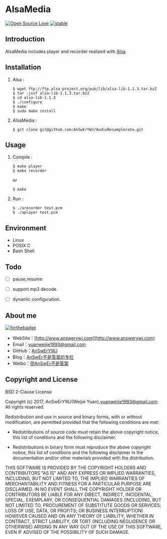 # AlsaMedia 
[![Open Source Love](https://badges.frapsoft.com/os/v1/open-source.png?v=103)](https://github.com/ellerbrock/open-source-badge/)
[![stable](http://badges.github.io/stability-badges/dist/stable.svg)](http://github.com/badges/stability-badges)

## Introduction
AlsaMedia includes player and recorder  realized with [Alsa](http://www.alsa-project.org/main/index.php/Main_Page).

## Installation
1. Alsa :
	```
	$ wget ftp://ftp.alsa-project.org/pub/lib/alsa-lib-1.1.3.tar.bz2
	$ tar -jxvf alsa-lib-1.1.3.tar.bz2
	$ cd alsa-lib-1.1.3
	$ ./configure
	$ make
	$ sudo make install
	```
	
2. AlsaMedia :
	```
	$ git clone git@github.com:AnSwErYWJ/AudioResamplerate.git
	```

## Usage
1. Compile :
	```
	$ make player
	$ make recorder
	```
	or 
	```
	$ make
	```
	
2. Run :
	```
	$ ./arecorder test.pcm
	$ ./aplayer test.pcm
	```

## Environment
+ Linux
+ POSIX C
+ Bash Shell

## Todo
- [ ] pause,resume
- [ ] support mp3 decode.
- [ ] dynamic configuration.


## About me
[![forthebadge](http://forthebadge.com/images/badges/ages-20-30.svg)](http://forthebadge.com)
- WebSite：[http://www.answerywj.com](http://www.answerywj.com)
- Email：[yuanweijie1993@gmail.com](https://mail.google.com)
- GitHub：[AnSwErYWJ](https://github.com/AnSwErYWJ)
- Blog：[AnSwEr不是答案的专栏](http://blog.csdn.net/u011192270)
- Weibo：[@AnSwEr不是答案](http://weibo.com/1783591593)

## Copyright and License
BSD 2-Clause License

Copyright (c) 2017, AnSwErYWJ(Weijie Yuan),yuanweijie1993@gmail.com
All rights reserved.

Redistribution and use in source and binary forms, with or without
modification, are permitted provided that the following conditions are met:

* Redistributions of source code must retain the above copyright notice, this
  list of conditions and the following disclaimer.

* Redistributions in binary form must reproduce the above copyright notice,
  this list of conditions and the following disclaimer in the documentation
  and/or other materials provided with the distribution.

THIS SOFTWARE IS PROVIDED BY THE COPYRIGHT HOLDERS AND CONTRIBUTORS "AS IS"
AND ANY EXPRESS OR IMPLIED WARRANTIES, INCLUDING, BUT NOT LIMITED TO, THE
IMPLIED WARRANTIES OF MERCHANTABILITY AND FITNESS FOR A PARTICULAR PURPOSE ARE
DISCLAIMED. IN NO EVENT SHALL THE COPYRIGHT HOLDER OR CONTRIBUTORS BE LIABLE
FOR ANY DIRECT, INDIRECT, INCIDENTAL, SPECIAL, EXEMPLARY, OR CONSEQUENTIAL
DAMAGES (INCLUDING, BUT NOT LIMITED TO, PROCUREMENT OF SUBSTITUTE GOODS OR
SERVICES; LOSS OF USE, DATA, OR PROFITS; OR BUSINESS INTERRUPTION) HOWEVER
CAUSED AND ON ANY THEORY OF LIABILITY, WHETHER IN CONTRACT, STRICT LIABILITY,
OR TORT (INCLUDING NEGLIGENCE OR OTHERWISE) ARISING IN ANY WAY OUT OF THE USE
OF THIS SOFTWARE, EVEN IF ADVISED OF THE POSSIBILITY OF SUCH DAMAGE.
